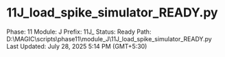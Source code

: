 # 11J_load_spike_simulator_READY.py

Phase: 11
Module: J
Prefix: 11J_
Status: Ready
Path: D:\MAGIC\scripts\phase11\module_J\11J_load_spike_simulator_READY.py
Last Updated: July 28, 2025 5:14 PM (GMT+5:30)
